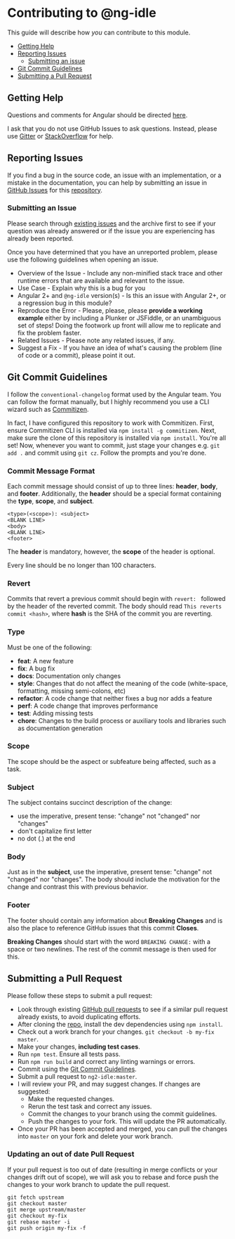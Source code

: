 # Contributing to @ng-idle

This guide will describe how _you_ can contribute to this module.

- [Getting Help](#getting-help)
- [Reporting Issues](#issues)
  - [Submitting an issue](#submitting)
- [Git Commit Guidelines](#committing)
- [Submitting a Pull Request](#pr)


## <a name="getting-help"></a> Getting Help

Questions and comments for Angular should be directed [here][angularhelp].

I ask that you do not use GitHub Issues to ask questions. Instead, please use [Gitter] or [StackOverflow] for help.

## <a name="issues"></a> Reporting Issues

If you find a bug in the source code, an issue with an implementation, or a mistake in the documentation, you can help by submitting an issue in [GitHub Issues][githubissues] for this [repository][github].

### <a name="submitting"></a> Submitting an Issue

Please search through [existing issues][githubissues] and the archive first to see if your question was already answered or if the issue you are experiencing has already been reported.

Once you have determined that you have an unreported problem, please use the following guidelines when opening an issue.

- Overview of the Issue - Include any non-minified stack trace and other runtime errors that are available and relevant to the issue.
- Use Case - Explain why this is a bug for you
- Angular 2+ and `@ng-idle` version(s) - Is this an issue with Angular 2+, or a regression bug in this module?
- Reproduce the Error - Please, please, please **provide a working example** either by including a Plunker or JSFiddle, or an unambiguous set of steps! Doing the footwork up front will allow me to replicate and fix the problem faster.
- Related Issues - Please note any related issues, if any.
- Suggest a Fix - If you have an idea of what's causing the problem (line of code or a commit), please point it out.

## <a name="committing"></a> Git Commit Guidelines

I follow the `conventional-changelog` format used by the Angular team. You can follow the format manually, but I highly recommend you use a CLI wizard such as [Commitizen][commitizen].

In fact, I have configured this repository to work with Commitizen. First, ensure Commitizen CLI is installed via `npm install -g commitizen`. Next, make sure the clone of this repository is installed via `npm install`. You're all set! Now, whenever you want to commit, just stage your changes e.g. `git add .` and commit using `git cz`. Follow the prompts and you're done.


### Commit Message Format

Each commit message should consist of up to three lines: **header**, **body**, and **footer**. Additionally, the **header** should be a special format containing the **type**, **scope**, and **subject**.

```
<type>(<scope>): <subject>
<BLANK LINE>
<body>
<BLANK LINE>
<footer>
```

The **header** is mandatory, however, the **scope** of the header is optional.

Every line should be no longer than 100 characters.

### Revert

Commits that revert a previous commit should begin with `revert: ` followed by the header of the reverted commit. The body should read `This reverts commit <hash>`, where **hash** is the SHA of the commit you are reverting.

### Type

Must be one of the following:

* **feat**: A new feature
* **fix**: A bug fix
* **docs**: Documentation only changes
* **style**: Changes that do not affect the meaning of the code (white-space, formatting, missing semi-colons, etc)
* **refactor**: A code change that neither fixes a bug nor adds a feature
* **perf**: A code change that improves performance
* **test**: Adding missing tests
* **chore**: Changes to the build process or auxiliary tools and libraries such as documentation generation

### Scope

The scope should be the aspect or subfeature being affected, such as a task.

### Subject

The subject contains succinct description of the change:

* use the imperative, present tense: "change" not "changed" nor "changes"
* don't capitalize first letter
* no dot (.) at the end

### Body

Just as in the **subject**, use the imperative, present tense: "change" not "changed" nor "changes".
The body should include the motivation for the change and contrast this with previous behavior.

### Footer

The footer should contain any information about **Breaking Changes** and is also the place to reference GitHub issues that this commit **Closes**.

**Breaking Changes** should start with the word `BREAKING CHANGE:` with a space or two newlines. The rest of the commit message is then used for this.

## <a name="pr"></a> Submitting a Pull Request

Please follow these steps to submit a pull request:

* Look through existing [GitHub pull requests][githubprs] to see if a similar pull request already exists, to avoid duplicating efforts.
* After cloning the [repo][githubrepo], install the dev dependencies using `npm install`.
* Check out a work branch for your changes. `git checkout -b my-fix master`.
* Make your changes, **including test cases**.
* Run `npm test`. Ensure all tests pass.
* Run `npm run build` and correct any linting warnings or errors.
* Commit using the [Git Commit Guidelines](#committing).
* Submit a pull request to `ng2-idle:master`.
* I will review your PR, and may suggest changes. If changes are suggested:
  * Make the requested changes.
  * Rerun the test task and correct any issues.
  * Commit the changes to your branch using the commit guidelines.
  * Push the changes to your fork. This will update the PR automatically.
* Once your PR has been accepted and merged, you can pull the changes into `master` on your fork and delete your work branch.

### Updating an out of date Pull Request

If your pull request is too out of date (resulting in merge conflicts or your changes drift out of scope), we will ask you to rebase and force push the changes to your work branch to update the pull request.

    git fetch upstream
    git checkout master
    git merge upstream/master
    git checkout my-fix
    git rebase master -i
    git push origin my-fix -f



[angularhelp]: https://github.com/angular/angular/blob/master/CONTRIBUTING.md#question
[gitter]: https://gitter.im/HackedByChinese/ng2-idle
[stackoverflow]: http://stackoverflow.com/questions/tagged/ng2-idle
[github]: https://github.com/HackedByChinese/ng2-idle
[githubissues]: https://github.com/HackedByChinese/ng2-idle/issues
[commitizen]: https://github.com/commitizen/cz-cli
[githubprs]: https://github.com/HackedByChinese/ng2-idle/pulls
[githubrepo]: https://github.com/HackedByChinese/ng2-idle.git
